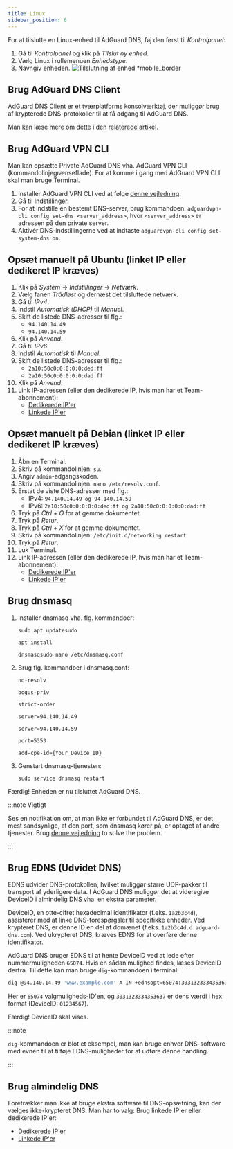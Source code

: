 ```yaml
---
title: Linux
sidebar_position: 6
---
```


For at tilslutte en Linux-enhed til AdGuard DNS, føj den først til _Kontrolpanel_:

1. Gå til _Kontrolpanel_ og klik på _Tilslut ny enhed_.
2. Vælg Linux i rullemenuen _Enhedstype_.
3. Navngiv enheden.
   ![Tilslutning af enhed \*mobile\_border](https://cdn.adtidy.org/content/kb/dns/private/new_dns/connect/choose_linux.png)

## Brug AdGuard DNS Client

AdGuard DNS Client er et tværplatforms konsolværktøj, der muliggør brug af krypterede DNS-protokoller til at få adgang til AdGuard DNS.

Man kan læse mere om dette i den [relaterede artikel](/dns-client/overview/).

## Brug AdGuard VPN CLI

Man kan opsætte Private AdGuard DNS vha. AdGuard VPN CLI (kommandolinjegrænseflade). For at komme i gang med AdGuard VPN CLI skal man bruge Terminal.

1. Installér AdGuard VPN CLI ved at følge [denne vejledning](https://adguard-vpn.com/kb/adguard-vpn-for-linux/installation/).
2. Gå til [Indstillinger](https://adguard-vpn.com/kb/adguard-vpn-for-linux/settings/).
3. For at indstille en bestemt DNS-server, brug kommandoen: `adguardvpn-cli config set-dns <server_address>`, hvor `<server_address>` er adressen på den private server.
4. Aktivér DNS-indstillingerne ved at indtaste `adguardvpn-cli config set-system-dns on`.

## Opsæt manuelt på Ubuntu (linket IP eller dedikeret IP kræves)

1. Klik på _System_ → _Indstillinger_ → _Netværk_.
2. Vælg fanen _Trådløst_ og dernæst det tilsluttede netværk.
3. Gå til _IPv4_.
4. Indstil _Automatisk (DHCP)_ til _Manuel_.
5. Skift de listede DNS-adresser til flg.:
   - `94.140.14.49`
   - `94.140.14.59`
6. Klik på _Anvend_.
7. Gå til _IPv6_.
8. Indstil _Automatisk_ til _Manuel_.
9. Skift de listede DNS-adresser til flg.:
   - `2a10:50c0:0:0:0:0:ded:ff`
   - `2a10:50c0:0:0:0:0:dad:ff`
10. Klik på _Anvend_.
11. Link IP-adressen (eller den dedikerede IP, hvis man har et Team-abonnement):
    - [Dedikerede IP'er](/private-dns/connect-devices/other-options/dedicated-ip.md)
    - [Linkede IP'er](/private-dns/connect-devices/other-options/linked-ip.md)

## Opsæt manuelt på Debian (linket IP eller dedikeret IP kræves)

1. Åbn en Terminal.
2. Skriv på kommandolinjen: `su`.
3. Angiv `admin`-adgangskoden.
4. Skriv på kommandolinjen: `nano /etc/resolv.conf`.
5. Erstat de viste DNS-adresser med flg.:
   - IPv4: `94.140.14.49 og 94.140.14.59`
   - IPv6: `2a10:50c0:0:0:0:0:ded:ff og 2a10:50c0:0:0:0:0:dad:ff`
6. Tryk på _Ctrl + O_ for at gemme dokumentet.
7. Tryk på _Retur_.
8. Tryk på _Ctrl + X_ for at gemme dokumentet.
9. Skriv på kommandolinjen: `/etc/init.d/networking restart`.
10. Tryk på _Retur_.
11. Luk Terminal.
12. Link IP-adressen (eller den dedikerede IP, hvis man har et Team-abonnement):
    - [Dedikerede IP'er](/private-dns/connect-devices/other-options/dedicated-ip.md)
    - [Linkede IP'er](/private-dns/connect-devices/other-options/linked-ip.md)

## Brug dnsmasq

1. Installér dnsmasq vha. flg. kommandoer:

   `sudo apt updatesudo`

   `apt install`

   `dnsmasqsudo nano /etc/dnsmasq.conf`

2. Brug flg. kommandoer i dnsmasq.conf:

   `no-resolv`

   `bogus-priv`

   `strict-order`

   `server=94.140.14.49`

   `server=94.140.14.59`

   `port=5353`

   `add-cpe-id={Your_Device_ID}`

3. Genstart dnsmasq-tjenesten:

   `sudo service dnsmasq restart`

Færdig! Enheden er nu tilsluttet AdGuard DNS.

:::note Vigtigt

Ses en notifikation om, at man ikke er forbundet til AdGuard DNS, er det mest sandsynlige, at den port, som dnsmasq kører på, er optaget af andre tjenester. Brug [denne vejledning](https://github.com/AdguardTeam/AdGuardHome/wiki/FAQ#bindinuse) to solve the problem.

:::

## Brug EDNS (Udvidet DNS)

EDNS udvider DNS-protokollen, hvilket muliggør større UDP-pakker til transport af yderligere data. I AdGuard DNS muliggør det at videregive DeviceID i almindelig DNS vha. en ekstra parameter.

DeviceID, en otte-cifret hexadecimal identifikator (f.eks. `1a2b3c4d`), assisterer med at linke DNS-forespørgsler til specifikke enheder. Ved krypteret DNS, er denne ID en del af domænet (f.eks. `1a2b3c4d.d.adguard-dns.com`). Ved ukrypteret DNS, kræves EDNS for at overføre denne identifikator.

AdGuard DNS bruger EDNS til at hente DeviceID ved at lede efter nummermuligheden `65074`. Hvis en sådan mulighed findes, læses DeviceID derfra. Til dette kan man bruge `dig`-kommandoen i terminal:

```sh
dig @94.140.14.49 'www.example.com' A IN +ednsopt=65074:3031323334353637
```

Her er `65074` valgmuligheds-ID'en, og `3031323334353637` er dens værdi i hex format (DeviceID: `01234567`).

Færdig! DeviceID skal vises.

:::note

`dig`-kommandoen er blot et eksempel, man kan bruge enhver DNS-software med evnen til at tilføje EDNS-muligheder for at udføre denne handling.

:::

## Brug almindelig DNS

Foretrækker man ikke at bruge ekstra software til DNS-opsætning, kan der vælges ikke-krypteret DNS. Man har to valg: Brug linkede IP'er eller dedikerede IP'er:

- [Dedikerede IP'er](/private-dns/connect-devices/other-options/dedicated-ip.md)
- [Linkede IP'er](/private-dns/connect-devices/other-options/linked-ip.md)
